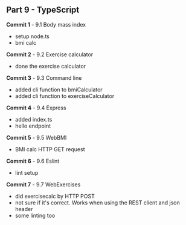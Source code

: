 ## Part 9 - TypeScript

**Commit 1** - 9.1 Body mass index
- setup node.ts
- bmi calc

**Commit 2** - 9.2 Exercise calculator
- done the exercise calculator

**Commit 3** - 9.3 Command line
- added cli function to bmiCalculator
- added cli function to exerciseCalculator

**Commit 4** - 9.4 Express
- added index.ts
- hello endpoint

**Commit 5** - 9.5 WebBMI
- BMI calc HTTP GET request

**Commit 6** - 9.6 Eslint
- lint setup

**Commit 7** - 9.7 WebExercises
- did exercisecalc by HTTP POST
- not sure if it's correct. Works when using the REST client and json header
- some linting too

